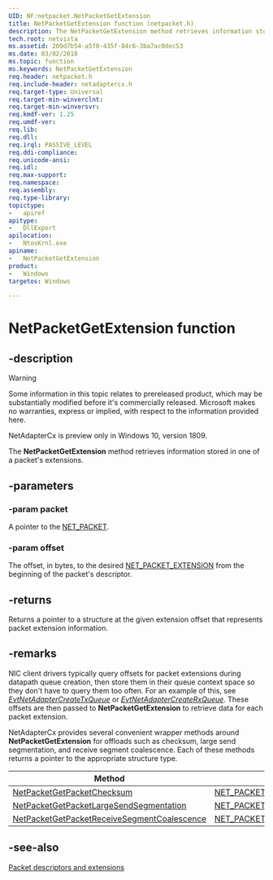 ```yaml
---
UID: NF:netpacket.NetPacketGetExtension
title: NetPacketGetExtension function (netpacket.h)
description: The NetPacketGetExtension method retrieves information stored in one of a packet's extensions.
tech.root: netvista
ms.assetid: 209d7b54-a5f0-435f-84c6-3ba7ac0dec53
ms.date: 03/02/2018
ms.topic: function
ms.keywords: NetPacketGetExtension
req.header: netpacket.h
req.include-header: netadaptercx.h
req.target-type: Universal
req.target-min-winverclnt:
req.target-min-winversvr:
req.kmdf-ver: 1.25
req.umdf-ver:
req.lib:
req.dll:
req.irql: PASSIVE_LEVEL
req.ddi-compliance:
req.unicode-ansi:
req.idl:
req.max-support:
req.namespace:
req.assembly:
req.type-library: 
topictype: 
-	apiref
apitype: 
-	DllExport
apilocation: 
-	NtosKrnl.exe
apiname: 
-	NetPacketGetExtension
product:
-	Windows
targetos: Windows

---
```


# NetPacketGetExtension function


## -description
> [!WARNING]
> Some information in this topic relates to prereleased product, which may be substantially modified before it's commercially released. Microsoft makes no warranties, express or implied, with respect to the information provided here.
>
> NetAdapterCx is preview only in Windows 10, version 1809.

The **NetPacketGetExtension** method retrieves information stored in one of a packet's extensions.

## -parameters

### -param packet
A pointer to the [NET_PACKET](ns-netpacket-_net_packet.md). 

### -param offset
The offset, in bytes, to the desired [NET_PACKET_EXTENSION](../netadapterpacket/ns-netadapterpacket-_net_packet_extension.md) from the beginning of the packet's descriptor.

## -returns
Returns a pointer to a structure at the given extension offset that represents packet extension information.

## -remarks
NIC client drivers typically query offsets for packet extensions during datapath queue creation, then store them in their queue context space so they don't have to query them too often. For an example of this, see *[EvtNetAdapterCreateTxQueue](../netadapter/nc-netadapter-evt_net_adapter_create_txqueue.md)* or *[EvtNetAdapterCreateRxQueue](../netadapter/nc-netadapter-evt_net_adapter_create_rxqueue.md)*. These offsets are then passed to **NetPacketGetExtension** to retrieve data for each packet extension.

NetAdapterCx provides several convenient wrapper methods around **NetPacketGetExtension** for offloads such as checksum, large send segmentation, and receive segment coalescence. Each of these methods returns a pointer to the appropriate structure type.

| Method | Structure |
| --- | --- |
| [NetPacketGetPacketChecksum](nf-netpacket-netpacketgetpacketchecksum.md) | [NET_PACKET_CHECKSUM](ns-netpacket-_net_packet_checksum.md) |
| [NetPacketGetPacketLargeSendSegmentation](nf-netpacket-netpacketgetpacketlargesendsegmentation.md) | [NET_PACKET_LARGE_SEND_SEGMENTATION](ns-netpacket-_net_packet_large_send_segmentation.md)
| [NetPacketGetPacketReceiveSegmentCoalescence](nf-netpacket-netpacketgetpacketreceivesegmentcoalescence.md) | [NET_PACKET_RECEIVE_SEGMENT_COALESCENCE](ns-netpacket-_net_packet_receive_segment_coalescence.md) |



## -see-also

[Packet descriptors and extensions](https://docs.microsoft.com/windows-hardware/drivers/netcx/packet-descriptors-and-extensions)
